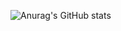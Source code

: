
![Anurag's GitHub stats](https://github-readme-stats.vercel.app/api?username=Riquens&theme=dark&show_icons=true)
